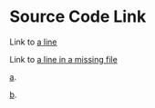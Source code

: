 # Source Code Link

Link to [a line](./examples/example.js#L1)

Link to [a line in a missing file](./examples/missing.js#L1)

[a](https://github.com/wooorm/test/blob/master/examples/example.js#L1).

[b](https://github.com/wooorm/test/blob/master/examples/missing.js#L1).
